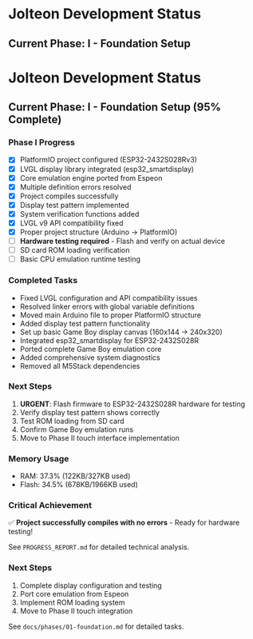 # Jolteon Development Status

## Current Phase: I - Foundation Setup

# Jolteon Development Status

## Current Phase: I - Foundation Setup (95% Complete)

### Phase I Progress
- [x] PlatformIO project configured (ESP32-2432S028Rv3)
- [x] LVGL display library integrated (esp32_smartdisplay)
- [x] Core emulation engine ported from Espeon
- [x] Multiple definition errors resolved
- [x] Project compiles successfully
- [x] Display test pattern implemented
- [x] System verification functions added
- [x] LVGL v9 API compatibility fixed
- [x] Proper project structure (Arduino → PlatformIO)
- [ ] **Hardware testing required** - Flash and verify on actual device
- [ ] SD card ROM loading verification
- [ ] Basic CPU emulation runtime testing

### Completed Tasks
- Fixed LVGL configuration and API compatibility issues
- Resolved linker errors with global variable definitions  
- Moved main Arduino file to proper PlatformIO structure
- Added display test pattern functionality
- Set up basic Game Boy display canvas (160x144 → 240x320)
- Integrated esp32_smartdisplay for ESP32-2432S028R
- Ported complete Game Boy emulation core
- Added comprehensive system diagnostics
- Removed all M5Stack dependencies

### Next Steps
1. **URGENT**: Flash firmware to ESP32-2432S028R hardware for testing
2. Verify display test pattern shows correctly  
3. Test ROM loading from SD card
4. Confirm Game Boy emulation runs
5. Move to Phase II touch interface implementation

### Memory Usage
- RAM: 37.3% (122KB/327KB used)
- Flash: 34.5% (678KB/1966KB used)

### Critical Achievement
✅ **Project successfully compiles with no errors** - Ready for hardware testing!

See `PROGRESS_REPORT.md` for detailed technical analysis.

### Next Steps
1. Complete display configuration and testing
2. Port core emulation from Espeon
3. Implement ROM loading system
4. Move to Phase II touch integration

See `docs/phases/01-foundation.md` for detailed tasks.
